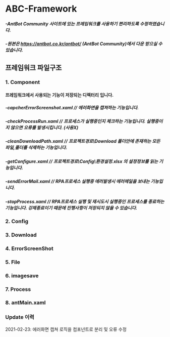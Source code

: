# ABC-Framework
##### -AntBot Community 사이트에 있는 프레임워크를 사용하기 편리하도록 수정하였습니다.
##### -원본은 https://antbot.co.kr/antbot/ (AntBot Community)에서 다운 받으실 수 있습니다.

## 프레임워크 파일구조

### 1. Component

  #### 프레임워크에서 사용되는 기능이 저장되는 디렉터리 입니다.
  ##### -capcherErrorScreenshot.xaml  // 에러화면을 캡쳐하는 기능입니다.
  ##### -checkProcessRun.xaml  // 프로세스가 실행중인지 체크하는 기능입니다. 실행중이지 않으면 오류를 발생시킵니다. (사용X)
  ##### -cleanDownloadPath.xaml // 프로젝트경로\Download 폴더안에 존재하는 모든 파일,폴더를 삭제하는 기능입니다.
  ##### -getConfigure.xaml  // 프로젝트경로\Config\환경설정.xlsx 의 설정정보를 읽는 기능입니다.
  ##### -sendErrorMail.xaml  // RPA프로세스 실행중 에러발생시 에러메일을 보내는 기능입니다.
  ##### -stopProcess.xaml  // RPA프로세스 실행 및 재시도시 실행중인 프로세스를 종료하는 기능입니다. 강제종료이기 때문에 진행사항이 저장되지 않을 수 있습니다.

### 2. Config
### 3. Download
### 4. ErrorScreenShot
### 5. File
### 6. imagesave
### 7. Process
### 8. antMain.xaml

### Update 이력
2021-02-23: 에러화면 캡쳐 로직을 컴포넌트로 분리 및 오류 수정
